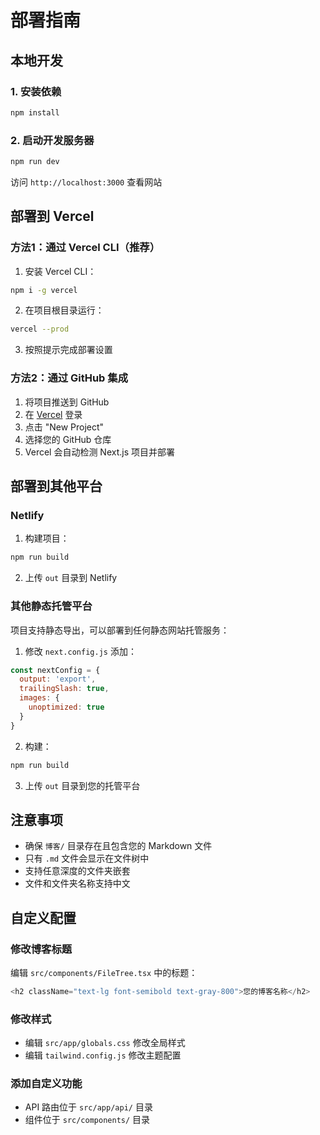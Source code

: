 # 部署指南

## 本地开发

### 1. 安装依赖
```bash
npm install
```

### 2. 启动开发服务器
```bash
npm run dev
```

访问 `http://localhost:3000` 查看网站

## 部署到 Vercel

### 方法1：通过 Vercel CLI（推荐）

1. 安装 Vercel CLI：
```bash
npm i -g vercel
```

2. 在项目根目录运行：
```bash
vercel --prod
```

3. 按照提示完成部署设置

### 方法2：通过 GitHub 集成

1. 将项目推送到 GitHub
2. 在 [Vercel](https://vercel.com) 登录
3. 点击 "New Project"
4. 选择您的 GitHub 仓库
5. Vercel 会自动检测 Next.js 项目并部署

## 部署到其他平台

### Netlify

1. 构建项目：
```bash
npm run build
```

2. 上传 `out` 目录到 Netlify

### 其他静态托管平台

项目支持静态导出，可以部署到任何静态网站托管服务：

1. 修改 `next.config.js` 添加：
```javascript
const nextConfig = {
  output: 'export',
  trailingSlash: true,
  images: {
    unoptimized: true
  }
}
```

2. 构建：
```bash
npm run build
```

3. 上传 `out` 目录到您的托管平台

## 注意事项

- 确保 `博客/` 目录存在且包含您的 Markdown 文件
- 只有 `.md` 文件会显示在文件树中
- 支持任意深度的文件夹嵌套
- 文件和文件夹名称支持中文

## 自定义配置

### 修改博客标题
编辑 `src/components/FileTree.tsx` 中的标题：
```typescript
<h2 className="text-lg font-semibold text-gray-800">您的博客名称</h2>
```

### 修改样式
- 编辑 `src/app/globals.css` 修改全局样式
- 编辑 `tailwind.config.js` 修改主题配置

### 添加自定义功能
- API 路由位于 `src/app/api/` 目录
- 组件位于 `src/components/` 目录 